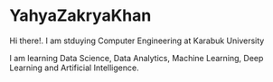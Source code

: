 # YahyaZakryaKhan
Hi there!. I am stduying Computer Engineering at Karabuk University


I am learning Data Science, Data Analytics, Machine Learning, Deep Learning and Artificial Intelligence.
